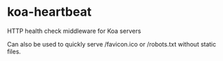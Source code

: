 # koa-heartbeat
HTTP health check middleware for Koa servers

Can also be used to quickly serve /favicon.ico or /robots.txt without static files.
